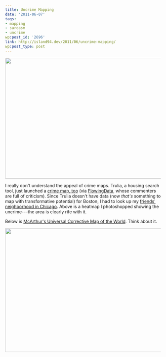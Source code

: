 ```yaml
---
title: Uncrime Mapping
date: '2011-06-07'
tags:
- mapping
- sarcasm
- uncrime
wp:post_id: '2696'
link: http://island94.dev/2011/06/uncrime-mapping/
wp:post_type: post
---
```


<a href="http://www.island94.org/wp-content/uploads/2011/06/mcarthur-large.jpeg">
</a><a href="http://www.island94.org/wp-content/uploads/2011/06/Trulia-Crime-Map.png"><img class="aligncenter size-medium wp-image-2697" title="Trulia Crime Map" src="http://www.island94.org/wp-content/uploads/2011/06/Trulia-Crime-Map-600x391.png" alt="" width="600" height="391" /></a>

I really don't understand the appeal of crime maps. Trulia, a housing search tool, just launched a <a href="http://www.trulia.com/crime/">crime map, too</a> (via <a href="http://flowingdata.com/2011/06/02/trulia-crime-map-helps-you-find-safe-living-places/">FlowingData</a>, whose commenters are full of criticism). Since Trulia doesn't have data (now <em>that's </em>something to map with transformative potential) for Boston, I had to look up my <a href="http://www.trulia.com/crime/#!cook-il/15/41.90543,-87.68471/Chicago,IL,Humboldt_Park/">friends' neighborhood in Chicago</a>. Above is a heatmap I photoshopped showing the uncrime---the area is clearly rife with it.

Below is <a href="http://www.odt.org/southupmaps.htm">McArthur's Universal Corrective Map of the World</a>. Think about it.

<a href="http://www.island94.org/wp-content/uploads/2011/06/mcarthur-large.jpeg"><img title="mcarthur-large" src="http://www.island94.org/wp-content/uploads/2011/06/mcarthur-large-600x401.jpg" alt="" width="600" height="401" /></a>
